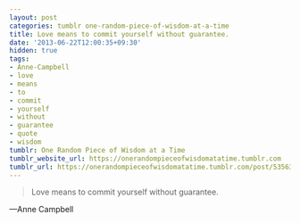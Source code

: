 ```yaml
---
layout: post
categories: tumblr one-random-piece-of-wisdom-at-a-time
title: Love means to commit yourself without guarantee.
date: '2013-06-22T12:00:35+09:30'
hidden: true
tags:
- Anne-Campbell
- love
- means
- to
- commit
- yourself
- without
- guarantee
- quote
- wisdom
tumblr: One Random Piece of Wisdom at a Time
tumblr_website_url: https://onerandompieceofwisdomatatime.tumblr.com
tumblr_url: https://onerandompieceofwisdomatatime.tumblr.com/post/53563206941/love-means-to-commit-yourself-without-guarantee
---
```

> Love means to commit yourself without guarantee.

—Anne Campbell
